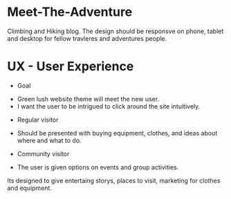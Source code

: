 # Meet-The-Adventure
Climbing and Hiking blog. The design should be responsve on phone, tablet and desktop for fellow travleres and adventures people.


# UX - User Experience
* Goal

- Green lush website theme will meet the new user. 
- I want the user to be intrigued to click around the site intuitively.

* Regular visitor
- Should be presented with buying equipment, clothes, and ideas about where and what to do.   

* Community visitor
- The user is given options on events and group activities.    



Its designed to give entertaing storys, places to visit, marketing for clothes and equipment. 
